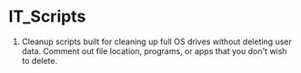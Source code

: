 # IT_Scripts

1. Cleanup scripts built for cleaning up full OS drives without deleting user data. Comment out file location, programs, or apps that you don't wish to delete. 


